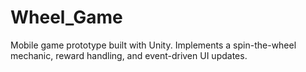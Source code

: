 # Wheel_Game
Mobile game prototype built with Unity. Implements a spin-the-wheel mechanic, reward handling, and event-driven UI updates.

